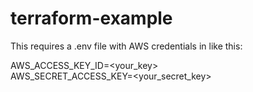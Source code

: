 # terraform-example

This requires a .env file with AWS credentials in like this:

AWS_ACCESS_KEY_ID=<your_key>    
AWS_SECRET_ACCESS_KEY=<your_secret_key>
